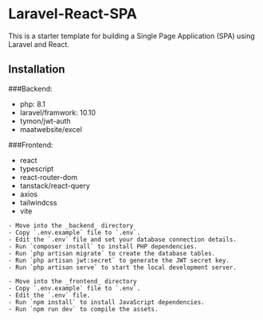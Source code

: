 # Laravel-React-SPA

This is a starter template for building a Single Page Application (SPA) using Laravel and React.

## Installation

###Backend:

- php: 8.1
- laravel/framwork: 10.10
- tymon/jwt-auth
- maatwebsite/excel

###Frontend:

- react
- typescript
- react-router-dom
- tanstack/react-query
- axios
- tailwindcss
- vite

```
- Move into the _backend_ directory
- Copy `.env.example` file to `.env`.
- Edit the `.env` file and set your database connection details.
- Run `composer install` to install PHP dependencies.
- Run `php artisan migrate` to create the database tables.
- Run `php artisan jwt:secret` to generate the JWT secret key.
- Run `php artisan serve` to start the local development server.
```

```
- Move into the _frontend_ directory
- Copy `.env.example` file to `.env`.
- Edit the `.env` file.
- Run `npm install` to install JavaScript dependencies.
- Run `npm run dev` to compile the assets.
```

